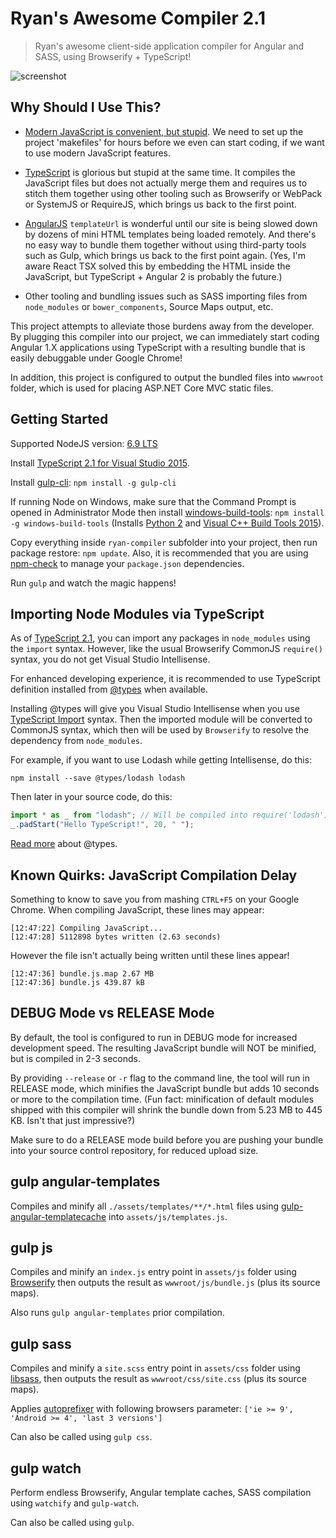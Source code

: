 # Ryan's Awesome Compiler 2.1

> Ryan's awesome client-side application compiler for Angular and SASS, using Browserify + TypeScript!

![screenshot](https://raw.githubusercontent.com/ryanelian/ryan-compiler/master/screenshot.PNG)

## Why Should I Use This?

- [Modern JavaScript is convenient, but stupid](https://hackernoon.com/how-it-feels-to-learn-javascript-in-2016-d3a717dd577f#.wm43f7wca). We need to set up the project 'makefiles' for hours before we even can start coding, if we want to use modern JavaScript features.

- [TypeScript](https://www.typescriptlang.org/) is glorious but stupid at the same time. It compiles the JavaScript files but does not actually merge them and requires us to stitch them together using other tooling such as Browserify or WebPack or SystemJS or RequireJS, which brings us back to the first point.

- [AngularJS](https://angularjs.org/) `templateUrl` is wonderful until our site is being slowed down by dozens of mini HTML templates being loaded remotely. And there's no easy way to bundle them together without using third-party tools such as Gulp, which brings us back to the first point again. (Yes, I'm aware React TSX solved this by embedding the HTML inside the JavaScript, but TypeScript + Angular 2 is probably the future.)

- Other tooling and bundling issues such as SASS importing files from `node_modules` or `bower_components`, Source Maps output, etc.

This project attempts to alleviate those burdens away from the developer. By plugging this compiler into our project, we can immediately start coding Angular 1.X applications using TypeScript with a resulting bundle that is easily debuggable under Google Chrome!

In addition, this project is configured to output the bundled files into `wwwroot` folder, which is used for placing ASP.NET Core MVC static files.

## Getting Started

Supported NodeJS version: [6.9 LTS](https://nodejs.org/en/download/)

Install [TypeScript 2.1 for Visual Studio 2015](https://blogs.msdn.microsoft.com/typescript/2016/12/07/announcing-typescript-2-1/).

Install [gulp-cli](https://github.com/gulpjs/gulp/blob/master/docs/getting-started.md): `npm install -g gulp-cli`

If running Node on Windows, make sure that the Command Prompt is opened in Administrator Mode then install [windows-build-tools](https://www.npmjs.com/package/windows-build-tools): `npm install -g windows-build-tools` (Installs [Python 2](https://www.python.org/downloads/) and [Visual C++ Build Tools 2015](http://landinghub.visualstudio.com/visual-cpp-build-tools)).

Copy everything inside `ryan-compiler` subfolder into your project, then run package restore: `npm update`. Also, it is recommended that you are using [npm-check](https://www.npmjs.com/package/npm-check) to manage your `package.json` dependencies.

Run `gulp` and watch the magic happens!

## Importing Node Modules via TypeScript

As of [TypeScript 2.1](https://blogs.msdn.microsoft.com/typescript/2016/12/07/announcing-typescript-2-1/), you can import any packages in `node_modules` using the `import` syntax. However, like the usual Browserify CommonJS `require()` syntax, you do not get Visual Studio Intellisense.

For enhanced developing experience, it is recommended to use TypeScript definition installed from [@types](http://microsoft.github.io/TypeSearch/) when available.

Installing @types will give you Visual Studio Intellisense when you use [TypeScript Import](https://www.typescriptlang.org/docs/handbook/modules.html) syntax. Then the imported module will be converted to CommonJS syntax, which then will be used by `Browserify` to resolve the dependency from `node_modules`.

For example, if you want to use Lodash while getting Intellisense, do this:

`npm install --save @types/lodash lodash`

Then later in your source code, do this:

```typescript
import * as _ from "lodash"; // Will be compiled into require('lodash') and then resolved by Browserify.
_.padStart("Hello TypeScript!", 20, " ");
```

[Read more](https://blogs.msdn.microsoft.com/typescript/2016/06/15/the-future-of-declaration-files/) about @types.

## Known Quirks: JavaScript Compilation Delay

Something to know to save you from mashing `CTRL+F5` on your Google Chrome. When compiling JavaScript, these lines may appear:

```
[12:47:22] Compiling JavaScript...
[12:47:28] 5112898 bytes written (2.63 seconds)
```

However the file isn't actually being written until these lines appear!

```
[12:47:36] bundle.js.map 2.67 MB
[12:47:36] bundle.js 439.87 kB
```

## DEBUG Mode vs RELEASE Mode

By default, the tool is configured to run in DEBUG mode for increased development speed. The resulting JavaScript bundle will NOT be minified, but is compiled in 2-3 seconds.

By providing `--release` or `-r` flag to the command line, the tool will run in RELEASE mode, which minifies the JavaScript bundle but adds 10 seconds or more to the compilation time. 
(Fun fact: minification of default modules shipped with this compiler will shrink the bundle down from 5.23 MB to 445 KB. Isn't that just impressive?)

Make sure to do a RELEASE mode build before you are pushing your bundle into your source control repository, for reduced upload size. 

## gulp angular-templates

Compiles and minify all `./assets/templates/**/*.html` files using [gulp-angular-templatecache](https://github.com/miickel/gulp-angular-templatecache) into `assets/js/templates.js`.

## gulp js

Compiles and minify an `index.js` entry point in `assets/js` folder using [Browserify](https://github.com/substack/node-browserify) then outputs the result as `wwwroot/js/bundle.js` (plus its source maps).

Also runs `gulp angular-templates` prior compilation.

## gulp sass

Compiles and minify a `site.scss` entry point in `assets/css` folder using [libsass](https://github.com/sass/libsass), then outputs the result as `wwwroot/css/site.css` (plus its source maps).

Applies [autoprefixer](https://github.com/postcss/autoprefixer) with following browsers parameter: `['ie >= 9', 'Android >= 4', 'last 3 versions']`

Can also be called using `gulp css`.

## gulp watch

Perform endless Browserify, Angular template caches, SASS compilation using `watchify` and `gulp-watch`.

Can also be called using `gulp`.
